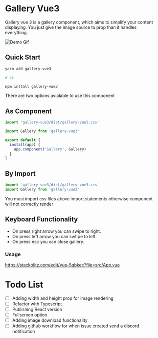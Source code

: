 # Gallery Vue3

Gallery vue 3 is a gallery component, which aims to simplify your content displaying. You just give the image source to prop than it handles everything.

![Demo Gif](https://media.giphy.com/media/zCxOtq5MyVAS5nKTcc/giphy.gif)

## Quick Start

```bash
yarn add gallery-vue3

# or

npm install gallery-vue3
```

There are two options avialable to use this component

## As Component

```js
import 'gallery-vue3/dist/gallery-vue3.css'

import Gallery from 'gallery-vue3'

export default {
  install(app) {
    app.component('Gallery', Gallery)
  }
}
```

## By Import

```js
import 'gallery-vue3/dist/gallery-vue3.css'
import Gallery from 'gallery-vue3'
```

You must import css files above import statements otherwise component will not correctly render

## Keyboard Functionality

- On press right arrow you can swipe to right.
- On press left arrow you can swtipe to left.
- On press esc you can close gallery.

### Usage

https://stackblitz.com/edit/vue-5qbkec?file=src/App.vue

# Todo List

- [ ] Adding width and height prop for image rendering
- [ ] Refactor with Typescript
- [ ] Publishing React version
- [ ] Fullscreen option
- [ ] Adding image download functionality
- [ ] Adding github workflow for when issue created send a discord notification
